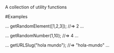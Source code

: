 A collection of utility functions

#Examples

...
getRandomElement([1,2,3]);
//=> 2
...

...
getRandomNumber(1,10);
//=> 4
...

...
getURLSlug("hola mundo");
//=> "hola-mundo"
...
